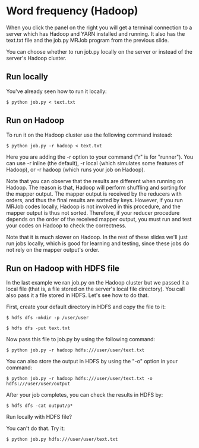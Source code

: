 # Word frequency (Hadoop)
When you click the panel on the right you will get a terminal connection to a server which has Hadoop and YARN 
installed and running. It also has the text.txt file and the job.py MRJob program from the previous slide.

You can choose whether to run job.py locally on the server or instead of the server's Hadoop cluster.

## Run locally
You've already seen how to run it locally:

```$ python job.py < text.txt```

## Run on Hadoop
To run it on the Hadoop cluster use the following command instead:

```$ python job.py -r hadoop < text.txt```

Here you are adding the -r option to your command ("r" is for "runner"). You can use -r inline (the default), 
-r local (which simulates some features of Hadoop), or -r hadoop (which runs your job on Hadoop).

Note that you can observe that the results are different when running on Hadoop. The reason is that, Hadoop will 
perform shuffling and sorting for the mapper output. The mapper output is received by the reducers with orders, and 
thus the final results are sorted by keys. However, if you run MRJob codes locally, Hadoop is not involved in this 
procedure, and the mapper output is thus not sorted. Therefore, if your reducer procedure depends on the order of the 
received mapper output, you must run and test your codes on Hadoop to check the correctness.

Note that it is much slower on Hadoop. In the rest of these slides we'll just run jobs locally, which is good for 
learning and testing, since these jobs do not rely on the mapper output's order.

## Run on Hadoop with HDFS file
In the last example we ran job.py on the Hadoop cluster but we passed it a local file (that is, a file stored on 
the server's local file directory). You call also pass it a file stored in HDFS. Let's see how to do that.

First, create your default directory in HDFS and copy the file to it:

```$ hdfs dfs -mkdir -p /user/user```

```$ hdfs dfs -put text.txt```

Now pass this file to job.py by using the following command:

```$ python job.py -r hadoop hdfs:///user/user/text.txt```

You can also store the output in HDFS by using the "-o" option in your command:

```$ python job.py -r hadoop hdfs:///user/user/text.txt -o hdfs:///user/user/output```

After your job completes, you can check the results in HDFS by:

```$ hdfs dfs -cat output/p*```

Run locally with HDFS file?

You can't do that. Try it:

```$ python job.py hdfs:///user/user/text.txt```
